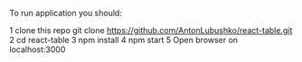 To run application you should:

1 clone this repo  git clone https://github.com/AntonLubushko/react-table.git
2 cd react-table
3 npm install
4 npm start
5 Open browser on localhost:3000